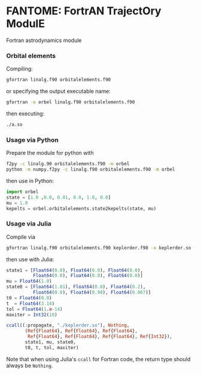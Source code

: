 # FANTOME: FortrAN TrajectOry ModulE

Fortran astrodynamics module

### Orbital elements

Compiling: 

```bash
gfortran linalg.f90 orbitalelements.f90
```

or specifying the output executable name:

```bash
gfortran -o orbel linalg.f90 orbitalelements.f90
```

then executing:

```bash
./a.so
```

### Usage via Python

Prepare the module for python with 

```bash
f2py -c linalg.90 orbitalelements.f90 -m orbel
python -m numpy.f2py -c linalg.f90 orbitalelements.f90 -m orbel
```

then use in Python:
```python
import orbel
state = [1.0 ,0.0, 0.01, 0.0, 1.0, 0.0]
mu = 1.0
kepelts = orbel.orbitalelements.state2kepelts(state, mu)
```

### Usage via Julia

Compile via

```bash
gfortran linalg.f90 orbitalelements.f90 keplerder.f90 -o keplerder.so -shared -fPIC
```

then use with Julia: 
```julia
state1 = [Float64(0.0), Float64(0.0), Float64(0.0),
          Float64(0.0), Float64(0.0), Float64(0.0)]
mu = Float64(1.0)
state0 = [Float64(1.01), Float64(0.0), Float64(0.2),
          Float64(0.0), Float64(0.98), Float64(0.067)]
t0 = Float64(0.0)
t  = Float64(3.14)
tol = Float64(1.e-14)
maxiter = Int32(10)

ccall((:propagate, "./keplerder.so"), Nothing,
       (Ref{Float64}, Ref{Float64}, Ref{Float64},
        Ref{Float64}, Ref{Float64}, Ref{Float64}, Ref{Int32}),
       state1, mu, state0,
       t0, t, tol, maxiter)
```

Note that when using Julia's `ccall` for Fortran code, the return type should always be `Nothing`. 
